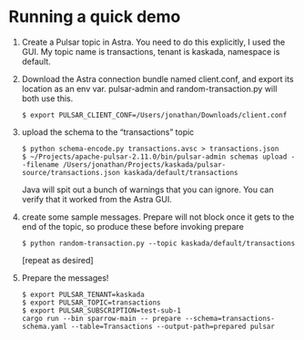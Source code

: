 # Running a quick demo #

1. Create a Pulsar topic in Astra.  You need to do this explicitly, I used the GUI.
   My topic name is transactions, tenant is kaskada, namespace is default.

1. Download the Astra connection bundle named client.conf, and export its
   location as an env var.  pulsar-admin and random-transaction.py will both use this.
    ```
    $ export PULSAR_CLIENT_CONF=/Users/jonathan/Downloads/client.conf
     ```

1. upload the schema to the “transactions” topic
    ```
   $ python schema-encode.py transactions.avsc > transactions.json
   $ ~/Projects/apache-pulsar-2.11.0/bin/pulsar-admin schemas upload --filename /Users/jonathan/Projects/kaskada/pulsar-source/transactions.json kaskada/default/transactions
    ```
    Java will spit out a bunch of warnings that you can ignore.  You can verify that it worked from the Astra GUI.
   
1. create some sample messages.  Prepare will not block once it
   gets to the end of the topic, so produce these before invoking prepare
    ```
   $ python random-transaction.py --topic kaskada/default/transactions
   ```
    [repeat as desired]

1. Prepare the messages!
    ```
   $ export PULSAR_TENANT=kaskada
   $ export PULSAR_TOPIC=transactions
   $ export PULSAR_SUBSCRIPTION=test-sub-1
    cargo run --bin sparrow-main -- prepare --schema=transactions-schema.yaml --table=Transactions --output-path=prepared pulsar
   ```

